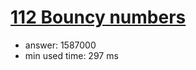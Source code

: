 [112 Bouncy numbers](http://projecteuler.net/problem=112)
========================

- answer: 1587000 
- min used time: 297 ms

